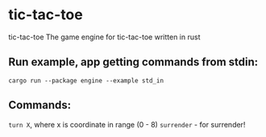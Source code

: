 # tic-tac-toe
tic-tac-toe
The game engine for tic-tac-toe written in rust

## Run example, app getting commands from stdin:
`cargo run --package engine --example std_in`

## Commands:
`turn X`, where x is coordinate in range (0 - 8)
`surrender` - for surrender!

